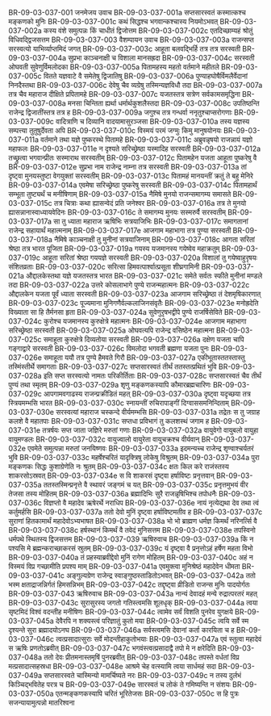 BR-09-03-037-001	जनमेजय उवाच
BR-09-03-037-001a	सप्तसारस्वतं कस्मात्कश्च मङ्कणको मुनिः
BR-09-03-037-001c	कथं सिद्धश्च भगवान्कश्चास्य नियमोऽभवत्
BR-09-03-037-002a	कस्य वंशे समुत्पन्नः किं चाधीतं द्विजोत्तम
BR-09-03-037-002c	एतदिच्छाम्यहं श्रोतुं विधिवद्द्विजसत्तम
BR-09-03-037-003	वैशम्पायन उवाच
BR-09-03-037-003a	राजन्सप्त सरस्वत्यो याभिर्व्याप्तमिदं जगत्
BR-09-03-037-003c	आहूता बलवद्भिर्हि तत्र तत्र सरस्वती
BR-09-03-037-004a	सुप्रभा काञ्चनाक्षी च विशाला मानसह्रदा
BR-09-03-037-004c	सरस्वती ओघवती सुवेणुर्विमलोदका
BR-09-03-037-005a	पितामहस्य महतो वर्तमाने महीतले
BR-09-03-037-005c	वितते यज्ञवाटे वै समेतेषु द्विजातिषु
BR-09-03-037-006a	पुण्याहघोषैर्विमलैर्वेदानां निनदैस्तथा
BR-09-03-037-006c	देवेषु चैव व्यग्रेषु तस्मिन्यज्ञविधौ तदा
BR-09-03-037-007a	तत्र चैव महाराज दीक्षिते प्रपितामहे
BR-09-03-037-007c	यजतस्तत्र सत्रेण सर्वकामसमृद्धिना
BR-09-03-037-008a	मनसा चिन्तिता ह्यर्था धर्मार्थकुशलैस्तदा
BR-09-03-037-008c	उपतिष्ठन्ति राजेन्द्र द्विजातींस्तत्र तत्र ह
BR-09-03-037-009a	जगुश्च तत्र गन्धर्वा ननृतुश्चाप्सरोगणाः
BR-09-03-037-009c	वादित्राणि च दिव्यानि वादयामासुरञ्जसा
BR-09-03-037-010a	तस्य यज्ञस्य सम्पत्त्या तुतुषुर्देवता अपि
BR-09-03-037-010c	विस्मयं परमं जग्मुः किमु मानुषयोनयः
BR-09-03-037-011a	वर्तमाने तथा यज्ञे पुष्करस्थे पितामहे
BR-09-03-037-011c	अब्रुवन्नृषयो राजन्नायं यज्ञो महाफलः
BR-09-03-037-011e	न दृश्यते सरिच्छ्रेष्ठा यस्मादिह सरस्वती
BR-09-03-037-012a	तच्छ्रुत्वा भगवान्प्रीतः सस्माराथ सरस्वतीम्
BR-09-03-037-012c	पितामहेन यजता आहूता पुष्करेषु वै
BR-09-03-037-012e	सुप्रभा नाम राजेन्द्र नाम्ना तत्र सरस्वती
BR-09-03-037-013a	तां दृष्ट्वा मुनयस्तुष्टा वेगयुक्तां सरस्वतीम्
BR-09-03-037-013c	पितामहं मानयन्तीं क्रतुं ते बहु मेनिरे
BR-09-03-037-014a	एवमेषा सरिच्छ्रेष्ठा पुष्करेषु सरस्वती
BR-09-03-037-014c	पितामहार्थं सम्भूता तुष्ट्यर्थं च मनीषिणाम्
BR-09-03-037-015a	नैमिषे मुनयो राजन्समागम्य समासते
BR-09-03-037-015c	तत्र चित्राः कथा ह्यासन्वेदं प्रति जनेश्वर
BR-09-03-037-016a	तत्र ते मुनयो ह्यासन्नानास्वाध्यायवेदिनः
BR-09-03-037-016c	ते समागम्य मुनयः सस्मरुर्वै सरस्वतीम्
BR-09-03-037-017a	सा तु ध्याता महाराज ऋषिभिः सत्रयाजिभिः
BR-09-03-037-017c	समागतानां राजेन्द्र सहायार्थं महात्मनाम्
BR-09-03-037-017e	आजगाम महाभागा तत्र पुण्या सरस्वती
BR-09-03-037-018a	नैमिषे काञ्चनाक्षी तु मुनीनां सत्रयाजिनाम्
BR-09-03-037-018c	आगता सरितां श्रेष्ठा तत्र भारत पूजिता
BR-09-03-037-019a	गयस्य यजमानस्य गयेष्वेव महाक्रतुम्
BR-09-03-037-019c	आहूता सरितां श्रेष्ठा गययज्ञे सरस्वती
BR-09-03-037-020a	विशालां तु गयेष्वाहुरृषयः संशितव्रताः
BR-09-03-037-020c	सरित्सा हिमवत्पार्श्वात्प्रसूता शीघ्रगामिनी
BR-09-03-037-021a	औद्दालकेस्तथा यज्ञे यजतस्तत्र भारत
BR-09-03-037-021c	समेते सर्वतः स्फीते मुनीनां मण्डले तदा
BR-09-03-037-022a	उत्तरे कोसलाभागे पुण्ये राजन्महात्मनः
BR-09-03-037-022c	औद्दालकेन यजता पूर्वं ध्याता सरस्वती
BR-09-03-037-023a	आजगाम सरिच्छ्रेष्ठा तं देशमृषिकारणात्
BR-09-03-037-023c	पूज्यमाना मुनिगणैर्वल्कलाजिनसंवृतैः
BR-09-03-037-023e	मनोह्रदेति विख्याता सा हि तैर्मनसा हृता
BR-09-03-037-024a	सुवेणुरृषभद्वीपे पुण्ये राजर्षिसेविते
BR-09-03-037-024c	कुरोश्च यजमानस्य कुरुक्षेत्रे महात्मनः
BR-09-03-037-024e	आजगाम महाभागा सरिच्छ्रेष्ठा सरस्वती
BR-09-03-037-025a	ओघवत्यपि राजेन्द्र वसिष्ठेन महात्मना
BR-09-03-037-025c	समाहूता कुरुक्षेत्रे दिव्यतोया सरस्वती
BR-09-03-037-026a	दक्षेण यजता चापि गङ्गाद्वारे सरस्वती
BR-09-03-037-026c	विमलोदा भगवती ब्रह्मणा यजता पुनः
BR-09-03-037-026e	समाहूता ययौ तत्र पुण्ये हैमवते गिरौ
BR-09-03-037-027a	एकीभूतास्ततस्तास्तु तस्मिंस्तीर्थे समागताः
BR-09-03-037-027c	सप्तसारस्वतं तीर्थं ततस्तत्प्रथितं भुवि
BR-09-03-037-028a	इति सप्त सरस्वत्यो नामतः परिकीर्तिताः
BR-09-03-037-028c	सप्तसारस्वतं चैव तीर्थं पुण्यं तथा स्मृतम्
BR-09-03-037-029a	शृणु मङ्कणकस्यापि कौमारब्रह्मचारिणः
BR-09-03-037-029c	आपगामवगाढस्य राजन्प्रक्रीडितं महत्
BR-09-03-037-030a	दृष्ट्वा यदृच्छया तत्र स्त्रियमम्भसि भारत
BR-09-03-037-030c	स्नायन्तीं रुचिरापाङ्गीं दिग्वाससमनिन्दिताम्
BR-09-03-037-030e	सरस्वत्यां महाराज चस्कन्दे वीर्यमम्भसि
BR-09-03-037-031a	तद्रेतः स तु जग्राह कलशे वै महातपाः
BR-09-03-037-031c	सप्तधा प्रविभागं तु कलशस्थं जगाम ह
BR-09-03-037-031e	तत्रर्षयः सप्त जाता जज्ञिरे मरुतां गणाः
BR-09-03-037-032a	वायुवेगो वायुबलो वायुहा वायुमण्डलः
BR-09-03-037-032c	वायुज्वालो वायुरेता वायुचक्रश्च वीर्यवान्
BR-09-03-037-032e	एवमेते समुत्पन्ना मरुतां जनयिष्णवः
BR-09-03-037-033a	इदमन्यच्च राजेन्द्र शृण्वाश्चर्यतरं भुवि
BR-09-03-037-033c	महर्षेश्चरितं यादृक्त्रिषु लोकेषु विश्रुतम्
BR-09-03-037-034a	पुरा मङ्कणकः सिद्धः कुशाग्रेणेति नः श्रुतम्
BR-09-03-037-034c	क्षतः किल करे राजंस्तस्य शाकरसोऽस्रवत्
BR-09-03-037-034e	स वि शाकरसं दृष्ट्वा हर्षाविष्टः प्रनृत्तवान्
BR-09-03-037-035a	ततस्तस्मिन्प्रनृत्ते वै स्थावरं जङ्गमं च यत्
BR-09-03-037-035c	प्रनृत्तमुभयं वीर तेजसा तस्य मोहितम्
BR-09-03-037-036a	ब्रह्मादिभिः सुरै राजन्नृषिभिश्च तपोधनैः
BR-09-03-037-036c	विज्ञप्तो वै महादेव ऋषेरर्थे नराधिप
BR-09-03-037-036e	नायं नृत्येद्यथा देव तथा त्वं कर्तुमर्हसि
BR-09-03-037-037a	ततो देवो मुनिं दृष्ट्वा हर्षाविष्टमतीव ह
BR-09-03-037-037c	सुराणां हितकामार्थं महादेवोऽभ्यभाषत
BR-09-03-037-038a	भो भो ब्राह्मण धर्मज्ञ किमर्थं नरिनर्त्सि वै
BR-09-03-037-038c	हर्षस्थानं किमर्थं वै तवेदं मुनिसत्तम
BR-09-03-037-038e	तपस्विनो धर्मपथे स्थितस्य द्विजसत्तम
BR-09-03-037-039	ऋषिरुवाच
BR-09-03-037-039a	किं न पश्यसि मे ब्रह्मन्कराच्छाकरसं स्रुतम्
BR-09-03-037-039c	यं दृष्ट्वा वै प्रनृत्तोऽहं हर्षेण महता विभो
BR-09-03-037-040a	तं प्रहस्याब्रवीद्देवो मुनिं रागेण मोहितम्
BR-09-03-037-040c	अहं न विस्मयं विप्र गच्छामीति प्रपश्य माम्
BR-09-03-037-041a	एवमुक्त्वा मुनिश्रेष्ठं महादेवेन धीमता
BR-09-03-037-041c	अङ्गुल्यग्रेण राजेन्द्र स्वाङ्गुष्ठस्ताडितोऽभवत्
BR-09-03-037-042a	ततो भस्म क्षताद्राजन्निर्गतं हिमसन्निभम्
BR-09-03-037-042c	तद्दृष्ट्वा व्रीडितो राजन्स मुनिः पादयोर्गतः
BR-09-03-037-043	ऋषिरुवाच
BR-09-03-037-043a	नान्यं देवादहं मन्ये रुद्रात्परतरं महत्
BR-09-03-037-043c	सुरासुरस्य जगतो गतिस्त्वमसि शूलधृक्
BR-09-03-037-044a	त्वया सृष्टमिदं विश्वं वदन्तीह मनीषिणः
BR-09-03-037-044c	त्वामेव सर्वं विशति पुनरेव युगक्षये
BR-09-03-037-045a	देवैरपि न शक्यस्त्वं परिज्ञातुं कुतो मया
BR-09-03-037-045c	त्वयि सर्वे स्म दृश्यन्ते सुरा ब्रह्मादयोऽनघ
BR-09-03-037-046a	सर्वस्त्वमसि देवानां कर्ता कारयिता च ह
BR-09-03-037-046c	त्वत्प्रसादात्सुराः सर्वे मोदन्तीहाकुतोभयाः
BR-09-03-037-047a	एवं स्तुत्वा महादेवं स ऋषिः प्रणतोऽब्रवीत्
BR-09-03-037-047c	भगवंस्त्वत्प्रसादाद्वै तपो मे न क्षरेदिति
BR-09-03-037-048a	ततो देवः प्रीतमनास्तमृषिं पुनरब्रवीत्
BR-09-03-037-048c	तपस्ते वर्धतां विप्र मत्प्रसादात्सहस्रधा
BR-09-03-037-048e	आश्रमे चेह वत्स्यामि त्वया सार्धमहं सदा
BR-09-03-037-049a	सप्तसारस्वते चास्मिन्यो मामर्चिष्यते नरः
BR-09-03-037-049c	न तस्य दुर्लभं किञ्चिद्भवितेह परत्र च
BR-09-03-037-049e	सारस्वतं च लोकं ते गमिष्यन्ति न संशयः
BR-09-03-037-050a	एतन्मङ्कणकस्यापि चरितं भूरितेजसः
BR-09-03-037-050c	स हि पुत्रः सजन्यायामुत्पन्नो मातरिश्वना
